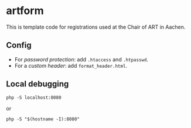 # artform
This is template code for registrations used at the Chair of ART in Aachen.

## Config
- For _password protection_: add `.htaccess` and `.htpasswd`.
- For a _custom header_: add `format_header.html`.

## Local debugging
```
php -S localhost:8080
```
or
```
php -S "$(hostname -I):8080"
```
